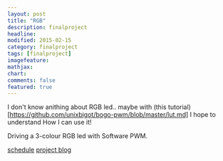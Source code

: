 ```yaml
---
layout: post
title: "RGB"
description: finalproject
headline: 
modified: 2015-02-15
category: finalproject
tags: [finalproject]
imagefeature: 
mathjax: 
chart: 
comments: false
featured: true
---
```


I don't know anithing about RGB led.. maybe with (this tutorial)[https://github.com/unixbigot/bogo-pwm/blob/master/lut.md] I hope to understand How I can use it!

Driving a 3-colour RGB led with Software PWM.


<a href="{{ site.url }}/finalproject/schedule/"><span class="tiny button success ">schedule</span></a>
<a href="{{ site.url }}/final_project/"><span class="tiny button success ">project blog</span></a>